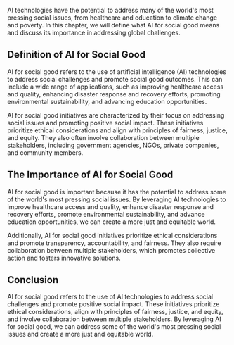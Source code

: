
AI technologies have the potential to address many of the world's most pressing social issues, from healthcare and education to climate change and poverty. In this chapter, we will define what AI for social good means and discuss its importance in addressing global challenges.

Definition of AI for Social Good
--------------------------------

AI for social good refers to the use of artificial intelligence (AI) technologies to address social challenges and promote social good outcomes. This can include a wide range of applications, such as improving healthcare access and quality, enhancing disaster response and recovery efforts, promoting environmental sustainability, and advancing education opportunities.

AI for social good initiatives are characterized by their focus on addressing social issues and promoting positive social impact. These initiatives prioritize ethical considerations and align with principles of fairness, justice, and equity. They also often involve collaboration between multiple stakeholders, including government agencies, NGOs, private companies, and community members.

The Importance of AI for Social Good
------------------------------------

AI for social good is important because it has the potential to address some of the world's most pressing social issues. By leveraging AI technologies to improve healthcare access and quality, enhance disaster response and recovery efforts, promote environmental sustainability, and advance education opportunities, we can create a more just and equitable world.

Additionally, AI for social good initiatives prioritize ethical considerations and promote transparency, accountability, and fairness. They also require collaboration between multiple stakeholders, which promotes collective action and fosters innovative solutions.

Conclusion
----------

AI for social good refers to the use of AI technologies to address social challenges and promote positive social impact. These initiatives prioritize ethical considerations, align with principles of fairness, justice, and equity, and involve collaboration between multiple stakeholders. By leveraging AI for social good, we can address some of the world's most pressing social issues and create a more just and equitable world.
